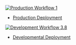 [![Production Workflow 1](https://github.com/aarroyo20/Project4-final/actions/workflows/prod.yml/badge.svg)](https://github.com/aarroyo20/Project4-final/actions/workflows/prod.yml)

* [Production Deployment](https://angela-project4prod.herokuapp.com/)


[![Development Workflow 3.8](https://github.com/aarroyo20/Project3/actions/workflows/dev.yml/badge.svg)](https://github.com/aarroyo20/Project3/actions/workflows/dev.yml)

* [Developmental Deployment](https://angela-project4dev.herokuapp.com/)
